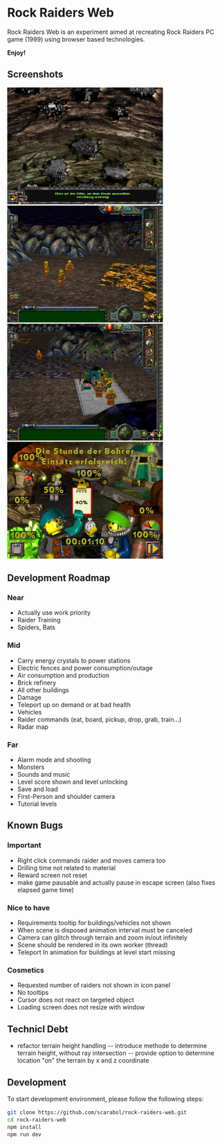 # Rock Raiders Web
Rock Raiders Web is an experiment aimed at recreating Rock Raiders PC game (1999) using browser based technologies.

**Enjoy!**

## Screenshots
<a href="https://github.com/Scarabol/rock-raiders-web/blob/test/screenshots/2021-04-02%2001.png?raw=true">
<img src="https://github.com/Scarabol/rock-raiders-web/blob/test/screenshots/2021-04-02%2001.png?raw=true" width="360" alt="Screenshot">
</a>
<a href="https://github.com/Scarabol/rock-raiders-web/blob/test/screenshots/2021-04-02%2002.png?raw=true">
<img src="https://github.com/Scarabol/rock-raiders-web/blob/test/screenshots/2021-04-02%2002.png?raw=true" width="360" alt="Screenshot">
</a>

<a href="https://github.com/Scarabol/rock-raiders-web/blob/test/screenshots/2021-04-02%2003.png?raw=true">
<img src="https://github.com/Scarabol/rock-raiders-web/blob/test/screenshots/2021-04-02%2003.png?raw=true" width="360" alt="Screenshot">
</a>
<a href="https://github.com/Scarabol/rock-raiders-web/blob/test/screenshots/2021-04-02%2004.png?raw=true">
<img src="https://github.com/Scarabol/rock-raiders-web/blob/test/screenshots/2021-04-02%2004.png?raw=true" width="360" alt="Screenshot">
</a>

## Development Roadmap

### Near
- Actually use work priority
- Raider Training
- Spiders, Bats

### Mid
- Carry energy crystals to power stations
- Electric fences and power consumption/outage
- Air consumption and production
- Brick refinery
- All other buildings
- Damage
- Teleport up on demand or at bad health
- Vehicles
- Raider commands (eat, board, pickup, drop, grab, train...)
- Radar map

### Far
- Alarm mode and shooting
- Monsters
- Sounds and music
- Level score shown and level unlocking
- Save and load
- First-Person and shoulder camera
- Tutorial levels

## Known Bugs

### Important
- Right click commands raider and moves camera too
- Drilling time not related to material
- Reward screen not reset
- make game pausable and actually pause in escape screen (also fixes elapsed game time)

### Nice to have
- Requirements tooltip for buildings/vehicles not shown
- When scene is disposed animation interval must be canceled
- Camera can glitch through terrain and zoom in/out infinitely
- Scene should be rendered in its own worker (thread)
- Teleport In animation for buildings at level start missing

### Cosmetics
- Requested number of raiders not shown in icon panel
- No tooltips
- Cursor does not react on targeted object
- Loading screen does not resize with window

## Technicl Debt

- refactor terrain height handling
-- introduce methode to determine terrain height, without ray intersection
-- provide option to determine location "on" the terrain by x and z coordinate

## Development
To start development environment, please follow the following steps:

```bash
git clone https://github.com/scarabol/rock-raiders-web.git
cd rock-raiders-web
npm install
npm run dev
```
